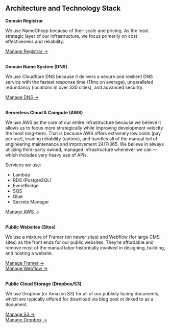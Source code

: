 ## Architecture and Technology Stack

**Domain Registrar**

We use NameCheap because of their scale and pricing. As the least strategic layer of our infrastructure, we focus primarily on cost effectiveness and reliability.

[Manage Registrar →]()
<br/><br/>

**Domain Name System (DNS)**

We use Cloudflare DNS because it delivers a secure and resilient DNS service with the fastest response time (11ms on average), unparalleled redundancy (locations in over 330 cities), and advanced security.

[Manage DNS →]()
<br/><br/>

**Serverless Cloud & Compute (AWS)**

We use AWS as the core of our entire infrastructure because we believe it allows us to focus more strategically while improving development velocity the most long-term. That is because AWS offers extremely low costs (pay per use), leading reliability (uptime), and handles all of the manual toil of engineering maintenance and improvement 24/7/365. We believe in always utilizing third-party owned, managed infrastructure whenever we can — which includes very heavy use of APIs.

Services we use:
* Lambda
* RDS (PostgreSQL)
* EventBridge
* SQS
* Glue
* Secrets Manager

[Manage AWS →]()
<br/><br/>

**Public Websites (Sites)**

We use a mixture of Framer (on newer sites) and Webflow (for large CMS sites) as the front ends for our public websites. They’re affordable and remove most of the manual labor historically involved in designing, building, and hosting a website.

[Manage Framer →]()<br/>
[Manage Webflow →]()
<br/><br/>

**Public Cloud Storage (Dropbox/S3)**

We use Dropbox (or Amazon S3) for all of our publicly facing documents, which are typically offered for download via blog post or linked to as a document.

[Manage S3 →]()<br/>
[Manage Dropbox →]()
<br/><br/>
